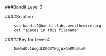 ###Bandit Level 3

####Solution
```
	ssh bandit2@bandit.labs.overthewire.org
	cat "spaces in this filename"
```


#####Key for Level 4
```
	UmHadQclWmgdLOKQ3YNgjWxGoRMb5luK
```
